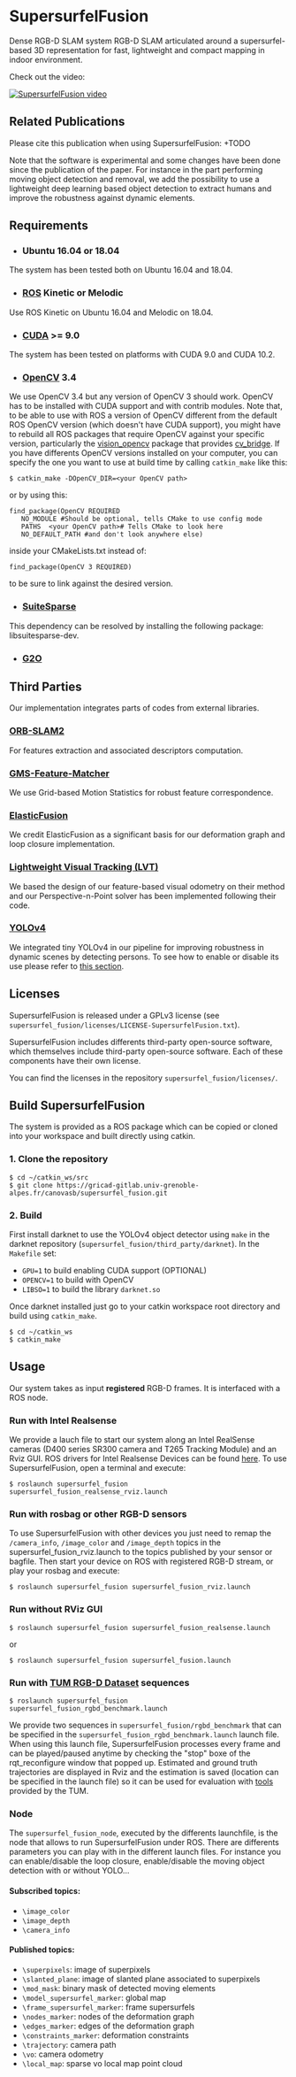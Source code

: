 # SupersurfelFusion #

Dense RGB-D SLAM system RGB-D SLAM articulated around a supersurfel-based 3D
representation for fast, lightweight and compact mapping in indoor environment.

Check out the video:

[![SupersurfelFusion video](http://img.youtube.com/vi/hzzVVHUAO74/0.jpg)](https://www.youtube.com/watch?v=hzzVVHUAO74 "SupersurfelFusion video")

## Related Publications ##

Please cite this publication when using SupersurfelFusion: +TODO

Note that the software is experimental and some changes have been done since the publication of the paper. For instance in the part performing moving object detection and removal, we add the possibility to use a lightweight deep learning based object detection to extract humans and improve the robustness against dynamic elements. 

## Requirements ##

- ### Ubuntu 16.04 or 18.04 ###
The system has been tested both on Ubuntu 16.04 and 18.04.

- ### [ROS](https://www.ros.org/) Kinetic or Melodic ###
Use ROS Kinetic on Ubuntu 16.04 and Melodic on 18.04.

- ### [CUDA](https://developer.nvidia.com/cuda-downloads) >= 9.0 ###
The system has been tested on platforms with CUDA 9.0 and CUDA 10.2.

- ### [OpenCV](https://opencv.org/) 3.4 ###
We use OpenCV 3.4 but any version of OpenCV 3 should work. OpenCV has to be installed with CUDA support and with contrib modules.
Note that, to be able to use with ROS a version of OpenCV different from the default ROS OpenCV version (which doesn't have CUDA support), you might have to rebuild all ROS packages that require OpenCV against your specific version, particularly the [vision_opencv](http://wiki.ros.org/vision_opencv) package that provides [cv_bridge](http://wiki.ros.org/cv_bridge). If you have differents OpenCV versions installed on your computer, you can specify the one you want to use at build time by calling `catkin_make` like this:
```
$ catkin_make -DOpenCV_DIR=<your OpenCV path>
```
or by using this:
```
find_package(OpenCV REQUIRED
   NO_MODULE #Should be optional, tells CMake to use config mode
   PATHS  <your OpenCV path># Tells CMake to look here
   NO_DEFAULT_PATH #and don't look anywhere else)
```
inside your CMakeLists.txt instead of:
```
find_package(OpenCV 3 REQUIRED)
```
to be sure to link against the desired version.

- ### [SuiteSparse](http://faculty.cse.tamu.edu/davis/suitesparse.html) ###
This dependency can be resolved by installing the following package: libsuitesparse-dev.

- ### [G2O](https://github.com/RainerKuemmerle/g2o) ###

## Third Parties ##

Our implementation integrates parts of codes from external libraries.

### [ORB-SLAM2](https://github.com/raulmur/ORB-SLAM2) ###
For features extraction and associated descriptors computation.

### [GMS-Feature-Matcher](https://github.com/JiawangBian/GMS-Feature-Matcher) ###
We use Grid-based Motion Statistics for robust feature correspondence.

### [ElasticFusion](https://github.com/mp3guy/ElasticFusion) ###
We credit ElasticFusion as a significant basis for our deformation graph and loop closure implementation.

### [Lightweight Visual Tracking (LVT)](https://github.com/SAR-Research-Lab/lvt) ###
We based the design of our feature-based visual odometry on their method and our Perspective-n-Point solver has been implemented following their code.

### [YOLOv4](https://github.com/AlexeyAB/darknet) ###
We integrated tiny YOLOv4 in our pipeline for improving robustness in dynamic scenes by detecting persons. To see how to enable or disable its use please refer 
to [this section](#node).

## Licenses ##
SupersurfelFusion is released under a GPLv3 license (see `supersurfel_fusion/licenses/LICENSE-SupersurfelFusion.txt`).

SupersurfelFusion includes differents third-party open-source software, which themselves include third-party open-source software. Each of these components have their own license.

You can find the licenses in the repository `supersurfel_fusion/licenses/`.

## Build SupersurfelFusion ##

The system is provided as a ROS package which can be copied or cloned into your workspace and built directly using catkin.

### 1. Clone the repository ###

```
$ cd ~/catkin_ws/src
$ git clone https://gricad-gitlab.univ-grenoble-alpes.fr/canovasb/supersurfel_fusion.git
```

### 2. Build ###
First install darknet to use the YOLOv4 object detector using `make` in the darknet repository (`supersurfel_fusion/third_party/darknet`).
In the `Makefile` set:

- `GPU=1` to build enabling CUDA support (OPTIONAL)
- `OPENCV=1` to build with OpenCV
- `LIBSO=1` to build the library `darknet.so`

Once darknet installed just go to your catkin workspace root directory and build using `catkin_make`.

```
$ cd ~/catkin_ws
$ catkin_make
```

## Usage ##

Our system takes as input **registered** RGB-D frames. It is interfaced with a ROS node.

### Run with Intel Realsense ###

We provide a lauch file to start our system along an Intel RealSense cameras (D400 series SR300 camera and T265 Tracking Module) and an Rviz GUI. ROS drivers for Intel Realsense Devices can be found [here](https://github.com/IntelRealSense/realsense-ros). To use SupersurfelFusion, open a terminal and execute:
```
$ roslaunch supersurfel_fusion supersurfel_fusion_realsense_rviz.launch
```

### Run with rosbag or other RGB-D sensors ###

To use SupersurfelFusion with other devices you just need to remap the `/camera_info`, `/image_color` and `/image_depth` topics in the supersurfel_fusion_rviz.launch to the topics published by your sensor or bagfile. Then start your device on ROS with registered RGB-D stream, or play your rosbag and execute:
```
$ roslaunch supersurfel_fusion supersurfel_fusion_rviz.launch
```

### Run without RViz GUI ###

```
$ roslaunch supersurfel_fusion supersurfel_fusion_realsense.launch
```
or 
```
$ roslaunch supersurfel_fusion supersurfel_fusion.launch
```

### Run with [TUM RGB-D Dataset](https://vision.in.tum.de/data/datasets/rgbd-dataset) sequences  ###

```
$ roslaunch supersurfel_fusion supersurfel_fusion_rgbd_benchmark.launch
```
We provide two sequences in `supersurfel_fusion/rgbd_benchmark` that can be specified  in the `supersurfel_fusion_rgbd_benchmark.launch` launch file. When using this launch file, SupersurfelFusion processes every frame and can be played/paused anytime by checking the "stop" boxe of the rqt_reconfigure window that popped up. Estimated and ground truth trajectories are displayed in Rviz and the estimation is saved (location can be specified in the launch file) so it can be used for evaluation with [tools](https://vision.in.tum.de/data/datasets/rgbd-dataset/tools#evaluation) provided by the TUM. 

### Node ###

The `supersurfel_fusion_node`, executed by the differents launchfile, is the node that allows to run SupersurfelFusion under ROS.
There are differents parameters you can play with in the different launch files. For instance you can enable/disable the loop closure, enable/disable the moving object detection with or without YOLO... 

#### Subscribed topics: ####

- `\image_color`
- `\image_depth`
- `\camera_info`

#### Published topics: ####

- `\superpixels`: image of superpixels
- `\slanted_plane`: image of slanted plane associated to superpixels
- `\mod_mask`: binary mask of detected moving elements
- `\model_supersurfel_marker`: global map
- `\frame_supersurfel_marker`: frame supersurfels
- `\nodes_marker`: nodes of the deformation graph
- `\edges_marker`: edges of the deformation graph
- `\constraints_marker`: deformation constraints
- `\trajectory`: camera path
- `\vo`: camera odometry 
- `\local_map`: sparse vo local map point cloud
